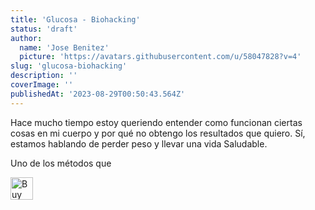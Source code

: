 ```yaml
---
title: 'Glucosa - Biohacking'
status: 'draft'
author:
  name: 'Jose Benitez'
  picture: 'https://avatars.githubusercontent.com/u/58047828?v=4'
slug: 'glucosa-biohacking'
description: ''
coverImage: ''
publishedAt: '2023-08-29T00:50:43.564Z'
---
```


Hace mucho tiempo estoy queriendo entender como funcionan ciertas cosas en mi cuerpo y por qué no obtengo los resultados que quiero. Sí, estamos hablando de perder peso y llevar una vida Saludable.

Uno de los métodos que

<a href='https://ko-fi.com/U7U0NTA3S' target='\_blank'><img height='36' style='border:0px;height:36px;' src='https://storage.ko-fi.com/cdn/kofi4.png?v=3' border='0' alt='Buy Me a Coffee at ko-fi.com' /></a>





